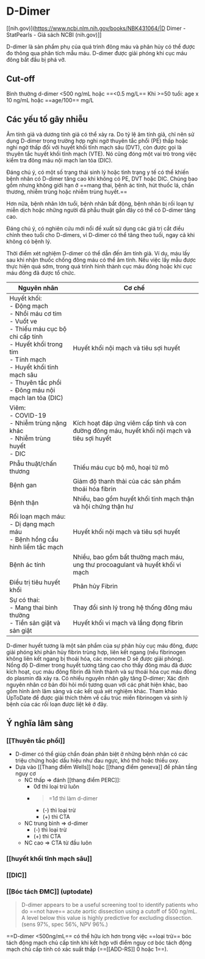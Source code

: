 # D-Dimer
[[nih.gov)](https://www.ncbi.nlm.nih.gov/books/NBK431064/|D Dimer - StatPearls - Giá sách NCBI (nih.gov)]]

D-dimer là sản phẩm phụ của quá trình đông máu và phân hủy có thể được đo thông qua phân tích mẫu máu. D-dimer được giải phóng khi cục máu đông bắt đầu bị phá vỡ.

## Cut-off
Bình thường d-dimer <500 ng/mL hoặc ==<0.5 mg/L==
Khi >=50 tuổi: age x 10 ng/mL hoặc ==age/100== mg/L

## Các yếu tố gây nhiễu
Âm tính giả và dương tính giả có thể xảy ra. Do tỷ lệ âm tính giả, chỉ nên sử dụng D-dimer trong trường hợp nghi ngờ thuyên tắc phổi (PE) thấp hoặc nghi ngờ thấp đối với huyết khối tĩnh mạch sâu (DVT), còn được gọi là thuyên tắc huyết khối tĩnh mạch (VTE). Nó cũng đóng một vai trò trong việc kiểm tra đông máu nội mạch lan tỏa (DIC).

Đáng chú ý, có một số trạng thái sinh lý hoặc tình trạng y tế có thể khiến bệnh nhân có D-dimer tăng cao khi không có PE, DVT hoặc DIC. Chúng bao gồm nhưng không giới hạn ở ==mang thai, bệnh ác tính, hút thuốc lá, chấn thương, nhiễm trùng hoặc nhiễm trùng huyết.==

Hơn nữa, bệnh nhân lớn tuổi, bệnh nhân bất động, bệnh nhân bị rối loạn tự miễn dịch hoặc những người đã phẫu thuật gần đây có thể có D-dimer tăng cao.

Đáng chú ý, có nghiên cứu mới nổi đề xuất sử dụng các giá trị cắt điều chỉnh theo tuổi cho D-dimers, vì D-dimer có thể tăng theo tuổi, ngay cả khi không có bệnh lý.

Thời điểm xét nghiệm D-dimer có thể dẫn đến âm tính giả. Ví dụ, máu lấy sau khi nhận thuốc chống đông máu có thể âm tính. Nếu việc lấy mẫu được thực hiện quá sớm, trong quá trình hình thành cục máu đông hoặc khi cục máu đông đã được tổ chức.


| Nguyên nhân                                                                                                                                                                                                                                              | Cơ chế                                                                                       |
| -------------------------------------------------------------------------------------------------------------------------------------------------------------------------------------------------------------------------------------------------------- | -------------------------------------------------------------------------------------------- |
| Huyết khối:<br>- Động mạch<br>    - Nhồi máu cơ tim<br>    - Vuốt ve<br>    - Thiếu máu cục bộ chi cấp tính<br>    - Huyết khối trong tim<br>- Tĩnh mạch<br>    - Huyết khối tĩnh mạch sâu<br>    - Thuyên tắc phổi<br>- Đông máu nội mạch lan tỏa (DIC) | Huyết khối nội mạch và tiêu sợi huyết                                                        |
| Viêm:<br>- COVID-19<br>- Nhiễm trùng nặng khác<br>- Nhiễm trùng huyết<br>- DIC                                                                                                                                                                           | Kích hoạt đáp ứng viêm cấp tính và con đường đông máu, huyết khối nội mạch và tiêu sợi huyết |
| Phẫu thuật/chấn thương                                                                                                                                                                                                                                   | Thiếu máu cục bộ mô, hoại tử mô                                                              |
| Bệnh gan                                                                                                                                                                                                                                                 | Giảm độ thanh thải của các sản phẩm thoái hóa fibrin                                         |
| Bệnh thận                                                                                                                                                                                                                                                | Nhiều, bao gồm huyết khối tĩnh mạch thận và hội chứng thận hư                                |
| Rối loạn mạch máu:<br>- Dị dạng mạch máu<br>- Bệnh hồng cầu hình liềm tắc mạch                                                                                                                                                                           | Huyết khối nội mạch và tiêu sợi huyết                                                        |
| Bệnh ác tính                                                                                                                                                                                                                                             | Nhiều, bao gồm bất thường mạch máu, ung thư procoagulant và huyết khối vi mạch               |
| Điều trị tiêu huyết khối                                                                                                                                                                                                                                 | Phân hủy Fibrin                                                                              |
| Sự có thai:<br>- Mang thai bình thường<br>- Tiền sản giật và sản giật                                                                                                                                                                                    | Thay đổi sinh lý trong hệ thống đông máu<br><br>Huyết khối vi mạch và lắng đọng fibrin       |

D-dimer huyết tương là một sản phẩm của sự phân hủy cục máu đông, được giải phóng khi phân hủy fibrin trùng hợp, liên kết ngang (nếu fibrinogen không liên kết ngang bị thoái hóa, các monome D sẽ được giải phóng). Nồng độ D-dimer trong huyết tương tăng cao cho thấy đông máu đã được kích hoạt, cục máu đông fibrin đã hình thành và sự thoái hóa cục máu đông do plasmin đã xảy ra. Có nhiều nguyên nhân gây tăng D-dimer; Xác định nguyên nhân cơ bản đòi hỏi mối tương quan với các phát hiện khác, bao gồm hình ảnh lâm sàng và các kết quả xét nghiệm khác. Tham khảo UpToDate để được giải thích thêm về cấu trúc miền fibrinogen và sinh lý bệnh của các rối loạn được liệt kê ở đây.

## Ý nghĩa lâm sàng
### [[Thuyên tắc phổi]]
- D-dimer có thể giúp chẩn đoán phân biệt ở những bệnh nhân có các triệu chứng hoặc dấu hiệu như đau ngực, khó thở hoặc thiếu oxy.
- Dựa vào [[Thang điểm Wells]] hoặc [[thang điểm geneva]] để phân tầng nguy cơ
	- NC thấp => đánh [[thang điểm PERC]]:
		- 0đ thì loại trừ luôn
		- >=1đ thì làm d-dimer
			- (-) thì loại trừ
			- (+) thì CTA
	- NC trung bình => d-dimer
		- (-) thì loại trừ
		- (+) thì CTA
	- NC cao => CTA từ đầu luôn

### [[huyết khối tĩnh mạch sâu]]

### [[DIC]]

### [[Bóc tách ĐMC]] (uptodate)
> D-dimer appears to be a useful screening tool to identify patients who do ==not have== acute aortic dissection using a cutoff of 500 ng/mL. A level below this value is highly predictive for excluding dissection. (sens 97%, spec 56%, NPV 96%.)

==D-dimer <500ng/mL== có thể hữu ích hơn trong việc ==loại trừ== bóc tách động mạch chủ cấp tính khi kết hợp với điểm nguy cơ bóc tách động mạch chủ cấp tính có xác suất thấp (==[[ADD-RS]] 0 hoặc 1==).